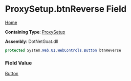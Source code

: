 # ProxySetup\.btnReverse Field

[Home](../../../../../README.md)

**Containing Type**: [ProxySetup](../README.md)

**Assembly**: DotNetGoat\.dll

```csharp
protected System.Web.UI.WebControls.Button btnReverse
```

### Field Value

[Button](https://docs.microsoft.com/en-us/dotnet/api/system.web.ui.webcontrols.button)

